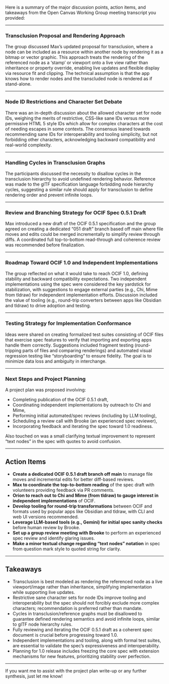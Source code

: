 Here is a summary of the major discussion points, action items, and takeaways from the Open Canvas Working Group meeting transcript you provided:

---

### **Transclusion Proposal and Rendering Approach**  
The group discussed Max’s updated proposal for transclusion, where a node can be included as a resource within another node by rendering it as a bitmap or vector graphic. This approach treats the rendering of the referenced node as a ‘stamp’ or viewport onto a live view rather than inheritance or property override, enabling live updates and flexible display via resource fit and clipping. The technical assumption is that the app knows how to render nodes and the transcluded node is rendered as if stand-alone.

---

### **Node ID Restrictions and Character Set Debate**  
There was an in-depth discussion about the allowed character set for node IDs, weighing the merits of restrictive, CSS-like sane IDs versus more permissive HTML 5 style IDs which allow for complex characters at the cost of needing escapes in some contexts. The consensus leaned towards recommending sane IDs for interoperability and tooling simplicity, but not forbidding other characters, acknowledging backward compatibility and real-world complexity.

---

### **Handling Cycles in Transclusion Graphs**  
The participants discussed the necessity to disallow cycles in the transclusion hierarchy to avoid undefined rendering behavior. Reference was made to the glTF specification language forbidding node hierarchy cycles, suggesting a similar rule should apply for transclusion to define rendering order and prevent infinite loops.

---

### **Review and Branching Strategy for OCIF Spec 0.5.1 Draft**  
Max introduced a new draft of the OCIF 0.5.1 specification and the group agreed on creating a dedicated “051 draft” branch based off main where file moves and edits could be merged incrementally to simplify review through diffs. A coordinated full top-to-bottom read-through and coherence review was recommended before finalization.

---

### **Roadmap Toward OCIF 1.0 and Independent Implementations**  
The group reflected on what it would take to reach OCIF 1.0, defining stability and backward compatibility expectations. Two independent implementations using the spec were considered the key yardstick for stabilization, with suggestions to engage external parties (e.g., Chi, Mime from tldraw) for independent implementation efforts. Discussion included the value of tooling (e.g., round-trip converters between apps like Obsidian and tldraw) to drive adoption and testing.

---

### **Testing Strategy for Implementation Conformance**  
Ideas were shared on creating formalized test suites consisting of OCIF files that exercise spec features to verify that importing and exporting apps handle them correctly. Suggestions included fragment testing (round-tripping parts of files and comparing renderings) and automated visual regression testing like “storyboarding” to ensure fidelity. The goal is to minimize data loss and ambiguity in interchange.

---

### **Next Steps and Project Planning**  
A project plan was proposed involving:  
- Completing publication of the OCIF 0.5.1 draft,  
- Coordinating independent implementations by outreach to Chi and Mime,  
- Performing initial automated/spec reviews (including by LLM tooling),  
- Scheduling a review call with Brooke (an experienced spec reviewer),  
- Incorporating feedback and iterating the spec toward 1.0 readiness.  

Also touched on was a small clarifying textual improvement to represent “text nodes” in the spec with quotes to avoid confusion.

---

## **Action Items**

- **Create a dedicated OCIF 0.5.1 draft branch off main** to manage file moves and incremental edits for better diff-based reviews.  
- **Max to coordinate the top-to-bottom reading** of the spec draft with volunteers providing feedback via PR comments.  
- **Orion to reach out to Chi and Mime (from tldraw) to gauge interest in independent implementations** of OCIF.  
- **Develop tooling for round-trip transformations** between OCIF and formats used by popular apps like Obsidian and tldraw, with CLI and web UI versions recommended.  
- **Leverage LLM-based tools (e.g., Gemini) for initial spec sanity checks** before human review by Brooke.  
- **Set up a group review meeting with Brooke** to perform an experienced spec review and identify glaring issues.  
- **Make a minor textual change regarding “text nodes” notation** in spec from question mark style to quoted string for clarity.

---

## **Takeaways**

- Transclusion is best modeled as rendering the referenced node as a live viewport/image rather than inheritance, simplifying implementation while supporting live updates.  
- Restrictive sane character sets for node IDs improve tooling and interoperability but the spec should not forcibly exclude more complex characters; recommendation is preferred rather than mandate.  
- Cycles in transclusion/reference graphs must be disallowed to guarantee defined rendering semantics and avoid infinite loops, similar to glTF node hierarchy rules.  
- Fully reviewing and iterating the OCIF 0.5.1 draft as a coherent spec document is crucial before progressing toward 1.0.  
- Independent implementations and tooling, along with formal test suites, are essential to validate the spec’s expressiveness and interoperability.  
- Planning for 1.0 release includes freezing the core spec with extension mechanisms for new features, prioritizing stability over perfection.

---

If you want me to assist with the project plan write-up or any further synthesis, just let me know!